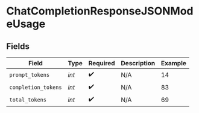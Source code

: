 # ChatCompletionResponseJSONModeUsage


## Fields

| Field               | Type                | Required            | Description         | Example             |
| ------------------- | ------------------- | ------------------- | ------------------- | ------------------- |
| `prompt_tokens`     | *int*               | :heavy_check_mark:  | N/A                 | 14                  |
| `completion_tokens` | *int*               | :heavy_check_mark:  | N/A                 | 83                  |
| `total_tokens`      | *int*               | :heavy_check_mark:  | N/A                 | 69                  |
